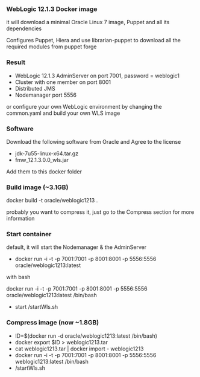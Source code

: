 ### WebLogic 12.1.3 Docker image

it will download a minimal Oracle Linux 7 image, Puppet and all its dependencies

Configures Puppet, Hiera and use librarian-puppet to download all the required modules from puppet forge

### Result
- WebLogic 12.1.3 AdminServer on port 7001, password = weblogic1
- Cluster with one member on port 8001
- Distributed JMS
- Nodemanager port 5556

or configure your own WebLogic environment by changing the common.yaml and build your own WLS image

### Software
Download the following software from Oracle and Agree to the license
- jdk-7u55-linux-x64.tar.gz
- fmw_12.1.3.0.0_wls.jar

Add them to this docker folder

### Build image (~3.1GB)
docker build -t oracle/weblogic1213 .

probably you want to compress it, just go to the Compress section for more information

### Start container
default, it will start the Nodemanager & the AdminServer
- docker run -i -t -p 7001:7001 -p 8001:8001 -p 5556:5556 oracle/weblogic1213:latest

with bash

docker run -i -t -p 7001:7001 -p 8001:8001 -p 5556:5556 oracle/weblogic1213:latest /bin/bash
- start /startWls.sh

### Compress image (now ~1.8GB)
- ID=$(docker run -d oracle/weblogic1213:latest /bin/bash)
- docker export $ID > weblogic1213.tar
- cat weblogic1213.tar | docker import - weblogic1213
- docker run -i -t -p 7001:7001 -p 8001:8001 -p 5556:5556 weblogic1213:latest /bin/bash
- /startWls.sh


